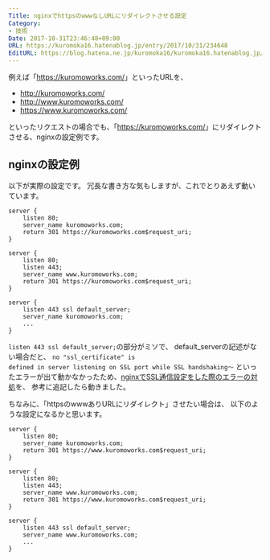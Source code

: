 ```yaml
---
Title: nginxでhttpsのwwwなしURLにリダイレクトさせる設定
Category:
- 技術
Date: 2017-10-31T23:46:48+09:00
URL: https://kuromoka16.hatenablog.jp/entry/2017/10/31/234648
EditURL: https://blog.hatena.ne.jp/kuromoka16/kuromoka16.hatenablog.jp/atom/entry/8599973812319259472
---
```


例えば「<a href="https://kuromoworks.com/">https://kuromoworks.com/</a>」といったURLを、

<ul>
<li><a href="http://kuromoworks.com/">http://kuromoworks.com/</a></li>
<li><a href="http://www.kuromoworks.com/">http://www.kuromoworks.com/</a></li>
<li><a href="https://www.kuromoworks.com/">https://www.kuromoworks.com/</a></li>
</ul>

といったリクエストの場合でも、「<a href="https://kuromoworks.com/">https://kuromoworks.com/</a>」にリダイレクトさせる、nginxの設定例です。

<h2>nginxの設定例</h2>

以下が実際の設定です。
冗長な書き方な気もしますが、これでとりあえず動いています。

<pre><code class="nginx">server {
    listen 80;
    server_name kuromoworks.com;
    return 301 https://kuromoworks.com$request_uri;
}

server {
    listen 80;
    listen 443;
    server_name www.kuromoworks.com;
    return 301 https://kuromoworks.com$request_uri;
}

server {
    listen 443 ssl default_server;
    server_name kuromoworks.com;
    ...
}
</code></pre>

<code>listen 443 ssl default_server;</code>の部分がミソで、
default_serverの記述がない場合だと、
<code>no "ssl_certificate" is defined in server listening on SSL port while SSL handshaking〜</code>
といったエラーが出て動かなかったため、<a href="http://higherhope.net/?p=2710" rel="noopener" target="_blank">nginxでSSL通信設定をした際のエラーの対処</a>を、
参考に追記したら動きました。

ちなみに、「httpsのwwwありURLにリダイレクト」させたい場合は、
以下のような設定になるかと思います。

<pre><code class="nginx">server {
    listen 80;
    server_name kuromoworks.com;
    return 301 https://www.kuromoworks.com$request_uri;
}

server {
    listen 80;
    listen 443;
    server_name www.kuromoworks.com;
    return 301 https://www.kuromoworks.com$request_uri;
}

server {
    listen 443 ssl default_server;
    server_name www.kuromoworks.com;
    ...
}
</code></pre>
